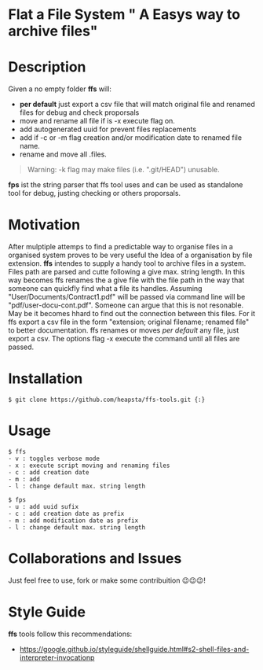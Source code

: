 # Flat a File System " A Easys way to archive files"

# Description

Given a no empty folder **ffs** will:
- **per default** just export a csv file that will match original file and renamed files for debug and check proporsals
- move and rename all file if is -x execute flag on. 
- add autogenerated uuid for prevent files replacements
- add if -c or -m flag creation and/or modification date to renamed file name. 
- rename and move all .files.

> Warning: -k flag may make files (i.e. ".git/HEAD") unusable. 

**fps** ist the string parser that ffs tool uses and can be used as standalone tool for debug, justing checking or others proporsals.

# Motivation

After mulptiple attemps to find a predictable way to organise files in a organised system proves to be very useful the Idea of a organisation by file extension. **ffs** intendes to supply a handy tool to archive files in a system. Files path are parsed and cutte following a give max. string length. In this way becomes ffs renames the a give file with the file path in the way that someone can quickfly find what a file its handles. Assuming "User/Documents/Contract1.pdf" will be passed via command line will be "pdf/user-docu-cont.pdf". Someone can argue that this is not resonable. May be it becomes hhard to find out the connection between this files. For it ffs export a csv file in the form "extension; original filename; renamed file" to better documentation. ffs renames or moves *per default* any file, just export a csv. The options flag -x execute the command until all files are passed.

# Installation

``` shell
$ git clone https://github.com/heapsta/ffs-tools.git {:} 
```

# Usage

``` 
$ ffs 
- v : toggles verbose mode
- x : execute script moving and renaming files
- c : add creation date
- m : add 
- l : change default max. string length
``` 
```
$ fps 
- u : add uuid sufix 
- c : add creation date as prefix
- m : add modification date as prefix
- l : change default max. string length
```

# Collaborations and Issues
Just feel free to use, fork or make some contribuition 😉️😉️😉️!


# Style Guide

**ffs** tools follow this recommendations: 
- https://google.github.io/styleguide/shellguide.html#s2-shell-files-and-interpreter-invocationp

